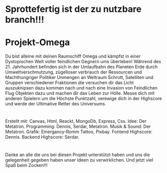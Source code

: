 # Sprottefertig ist der zu nutzbare branch!!!

# Projekt-Omega 

Du bist alleine mit deinen Raumschiff Omega und kämpfst in einer Dystopischen Welt voller feindlichen Gegnern ums überleben! Während des 21. Jahrhundert befinden sich in der Umlaufbahn des Planeten Erde durch Umweltverschmutzung, zügelloser verbrauch der Ressourcen und Machthungriger Politiker Unmengen an Weltraum Schrott, Satelliten und Gruppen verschiedener Fraktionen die versuchen dir das Licht auszuknipsen dazu kommen nach und nach eine Invasion von Feindlichen Flug Objekten dazu und machen dir das Leben zur Hölle. Messe dich mit anderen Spielern um die Höchste Punktzahl, verewige dich in der Highscore und werde der Ultimative Retter des Universums.

#
Erstellt mit: 
Canvas, Html, Reackt, MongoDb, Express, Css.
Idee: Der Metatron.
Programming: Dennis, Serdar, Metatron.
Musik & Sound: Der Metatron.
Grafik: Emergancy-Romm Tattoo, Pixbay.
Fontend Highscore: Dennis.
Backend Highscore: Serdar.

#

Danke an alle die uns bei diesen Projekt unterstützt haben und uns die
gelegenheit gegeben haben unser Ideen zu verwirklichen. Und jetzt viel
Spaß beim Zocken!!!







